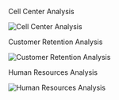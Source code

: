 Cell Center Analysis


![Cell Center Analysis](https://github.com/MelatKebedeAbraham/PwC-Switzerland-Power-BI-/assets/132658597/89eb6ce6-bb41-4093-a88b-703ed7d83feb)

Customer Retention Analysis


![Customer Retention Analysis](https://github.com/MelatKebedeAbraham/PwC-Switzerland-Power-BI-/assets/132658597/05b79031-fff4-4237-8f0e-5b2dc23093b5)

Human Resources Analysis


![Human Resources Analysis](https://github.com/MelatKebedeAbraham/PwC-Switzerland-Power-BI-/assets/132658597/1d6382fe-1cfd-4193-9798-b624413be347)
